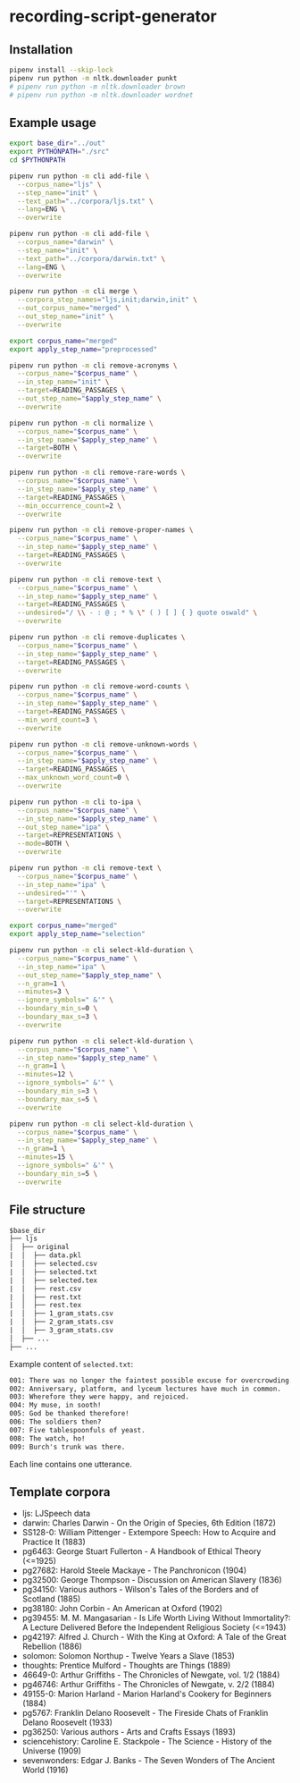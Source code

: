 # recording-script-generator

## Installation

```sh
pipenv install --skip-lock
pipenv run python -m nltk.downloader punkt
# pipenv run python -m nltk.downloader brown
# pipenv run python -m nltk.downloader wordnet
```

## Example usage

```sh
export base_dir="../out"
export PYTHONPATH="./src"
cd $PYTHONPATH

pipenv run python -m cli add-file \
  --corpus_name="ljs" \
  --step_name="init" \
  --text_path="../corpora/ljs.txt" \
  --lang=ENG \
  --overwrite

pipenv run python -m cli add-file \
  --corpus_name="darwin" \
  --step_name="init" \
  --text_path="../corpora/darwin.txt" \
  --lang=ENG \
  --overwrite

pipenv run python -m cli merge \
  --corpora_step_names="ljs,init;darwin,init" \
  --out_corpus_name="merged" \
  --out_step_name="init" \
  --overwrite

export corpus_name="merged"
export apply_step_name="preprocessed"

pipenv run python -m cli remove-acronyms \
  --corpus_name="$corpus_name" \
  --in_step_name="init" \
  --target=READING_PASSAGES \
  --out_step_name="$apply_step_name" \
  --overwrite

pipenv run python -m cli normalize \
  --corpus_name="$corpus_name" \
  --in_step_name="$apply_step_name" \
  --target=BOTH \
  --overwrite

pipenv run python -m cli remove-rare-words \
  --corpus_name="$corpus_name" \
  --in_step_name="$apply_step_name" \
  --target=READING_PASSAGES \
  --min_occurrence_count=2 \
  --overwrite

pipenv run python -m cli remove-proper-names \
  --corpus_name="$corpus_name" \
  --in_step_name="$apply_step_name" \
  --target=READING_PASSAGES \
  --overwrite

pipenv run python -m cli remove-text \
  --corpus_name="$corpus_name" \
  --in_step_name="$apply_step_name" \
  --target=READING_PASSAGES \
  --undesired="/ \\ - : @ ; * % \" ( ) [ ] { } quote oswald" \
  --overwrite

pipenv run python -m cli remove-duplicates \
  --corpus_name="$corpus_name" \
  --in_step_name="$apply_step_name" \
  --target=READING_PASSAGES \
  --overwrite

pipenv run python -m cli remove-word-counts \
  --corpus_name="$corpus_name" \
  --in_step_name="$apply_step_name" \
  --target=READING_PASSAGES \
  --min_word_count=3 \
  --overwrite

pipenv run python -m cli remove-unknown-words \
  --corpus_name="$corpus_name" \
  --in_step_name="$apply_step_name" \
  --target=READING_PASSAGES \
  --max_unknown_word_count=0 \
  --overwrite

pipenv run python -m cli to-ipa \
  --corpus_name="$corpus_name" \
  --in_step_name="$apply_step_name" \
  --out_step_name="ipa" \
  --target=REPRESENTATIONS \
  --mode=BOTH \
  --overwrite

pipenv run python -m cli remove-text \
  --corpus_name="$corpus_name" \
  --in_step_name="ipa" \
  --undesired="'" \
  --target=REPRESENTATIONS \
  --overwrite

export corpus_name="merged"
export apply_step_name="selection"

pipenv run python -m cli select-kld-duration \
  --corpus_name="$corpus_name" \
  --in_step_name="ipa" \
  --out_step_name="$apply_step_name" \
  --n_gram=1 \
  --minutes=3 \
  --ignore_symbols=" &'" \
  --boundary_min_s=0 \
  --boundary_max_s=3 \
  --overwrite

pipenv run python -m cli select-kld-duration \
  --corpus_name="$corpus_name" \
  --in_step_name="$apply_step_name" \
  --n_gram=1 \
  --minutes=12 \
  --ignore_symbols=" &'" \
  --boundary_min_s=3 \
  --boundary_max_s=5 \
  --overwrite

pipenv run python -m cli select-kld-duration \
  --corpus_name="$corpus_name" \
  --in_step_name="$apply_step_name" \
  --n_gram=1 \
  --minutes=15 \
  --ignore_symbols=" &'" \
  --boundary_min_s=5 \
  --overwrite
```

## File structure

```txt
$base_dir
├── ljs
│  ├── original
|  │  ├── data.pkl
|  │  ├── selected.csv
|  │  ├── selected.txt
|  │  ├── selected.tex
|  │  ├── rest.csv
|  │  ├── rest.txt
|  │  ├── rest.tex
|  │  ├── 1_gram_stats.csv
|  │  ├── 2_gram_stats.csv
|  │  ├── 3_gram_stats.csv
│  ├── ...
├── ...
```

Example content of `selected.txt`:

```txt
001: There was no longer the faintest possible excuse for overcrowding.
002: Anniversary, platform, and lyceum lectures have much in common.
003: Wherefore they were happy, and rejoiced.
004: My muse, in sooth!
005: God be thanked therefore!
006: The soldiers then?
007: Five tablespoonfuls of yeast.
008: The watch, ho!
009: Burch's trunk was there.
```

Each line contains one utterance.

## Template corpora

- ljs: LJSpeech data
- darwin: Charles Darwin - On the Origin of Species, 6th Edition (1872)
- SS128-0: William Pittenger - Extempore Speech: How to Acquire and Practice It (1883)
- pg6463: George Stuart Fullerton - A Handbook of Ethical Theory (<=1925)
- pg27682: Harold Steele Mackaye - The Panchronicon (1904)
- pg32500: George Thompson - Discussion on American Slavery (1836)
- pg34150: Various authors - Wilson's Tales of the Borders and of Scotland (1885)
- pg38180: John Corbin - An American at Oxford (1902)
- pg39455: M. M. Mangasarian - Is Life Worth Living Without Immortality?: A Lecture Delivered Before the Independent Religious Society (<=1943)
- pg42197: Alfred J. Church - With the King at Oxford: A Tale of the Great Rebellion (1886)
- solomon: Solomon Northup - Twelve Years a Slave (1853)
- thoughts: Prentice Mulford - Thoughts are Things (1889)
- 46649-0: Arthur Griffiths - The Chronicles of Newgate, vol. 1/2 (1884)
- pg46746: Arthur Griffiths - The Chronicles of Newgate, v. 2/2 (1884)
- 49155-0: Marion Harland - Marion Harland's Cookery for Beginners (1884)
- pg5767: Franklin Delano Roosevelt - The Fireside Chats of Franklin Delano Roosevelt (1933)
- pg36250: Various authors - Arts and Crafts Essays (1893)
- sciencehistory: Caroline E. Stackpole - The Science - History of the Universe (1909)
- sevenwonders: Edgar J. Banks - The Seven Wonders of The Ancient World (1916)